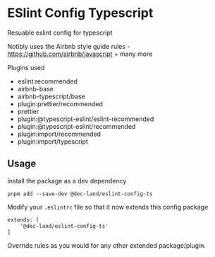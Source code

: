 
# ESlint Config Typescript

Resuable eslint config for typescript

Notibly uses the Airbnb style guide rules - https://github.com/airbnb/javascript + many more

Plugins used

- eslint:recommended
- airbnb-base
- airbnb-typescript/base
- plugin:prettier/recommended
- prettier
- plugin:@typescript-eslint/eslint-recommended
- plugin:@typescript-eslint/recommended
- plugin:import/recommended
- plugin:import/typescript

## Usage

Install the package as a dev dependency

```
pnpm add --save-dev @dec-land/eslint-config-ts
```

Modify your `.eslintrc` file so that it now extends this config package


```
extends: [
    '@dec-land/eslint-config-ts'
]
```

Override rules as you would for any other extended package/plugin.